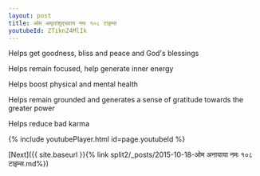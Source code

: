 ```yaml
---
layout: post
title: ओम अमृतांशूद्भवाय नमः १०८ टाइम्स
youtubeId: ZTiknZ4MlIk
---
```

 
 
Helps get goodness, bliss and peace and God's blessings
 
Helps remain focused, help generate inner energy 
 
Helps boost physical and mental health 
 
Helps remain grounded and generates a sense of gratitude towards the greater power 
 
Helps reduce bad karma
 
 
 
 


{% include youtubePlayer.html id=page.youtubeId %}
 
[Next]({{ site.baseurl }}{% link  split2/_posts/2015-10-18-ओम अनायाया नमः  १०८ टाइम्स.md%})
 
